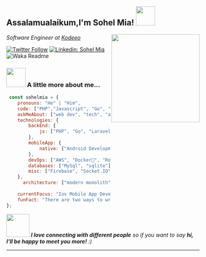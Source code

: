 <h2>Assalamualaikum,I'm Sohel Mia! <img src="https://media.giphy.com/media/12oufCB0MyZ1Go/giphy.gif" width="50"></h2>
<img align='right' src="https://media.giphy.com/media/M9gbBd9nbDrOTu1Mqx/giphy.gif" width="230">
<p><em>Software Engineer at <a href="https://www.kodeeo.com">Kodeeo</a>
</em></p>

[![Twitter Follow](https://img.shields.io/twitter/follow/sohelcse1999?label=Follow)](https://twitter.com/intent/follow?screen_name=sohelcse1999)
[![Linkedin: Sohel Mia](https://img.shields.io/badge/-sohelmia-blue?style=flat-square&logo=Linkedin&logoColor=white&link=https://www.linkedin.com/in/sohelmia/)](https://www.linkedin.com/in/sohelmia/)
![Waka Readme](https://github.com/anmol098/anmol098/workflows/Waka%20Readme/badge.svg)

### <img src="https://media.giphy.com/media/VgCDAzcKvsR6OM0uWg/giphy.gif" width="50"> A little more about me...  

```js
 const sohelmia = {
    pronouns: "He" | "Him",
    code: ["PHP","Javascript", "Go", "Dart"],
    askMeAbout: ["web dev", "tech", "app dev"],
    technologies: {
        backEnd: {
            js: ["PHP", "Go", "Laravel", "Lumen"],
        },
        mobileApp: {
            native: ["Android Development", "IOS Development"]
        },
        devOps: ["AWS", "Docker🐳", "Route53", "Nginx"],
        databases: ["MySql", "sqlite"],
        misc: ["Firebase", "Socket.IO", "selenium", "open-cv", "php", "SuiteApp"]
    },
      architecture: ["modern monolith","microservices", "event-driven", "design system pattern"],
   
    currentFocus: "Ios Mobile App Development",
    funFact: "There are two ways to write error-free programs; only the third one works"
};
```


<img src="https://media.giphy.com/media/LnQjpWaON8nhr21vNW/giphy.gif" width="60"> <em><b>I love connecting with different people</b> so if you want to say <b>hi, I'll be happy to meet you more!</b> :)</em>

---
